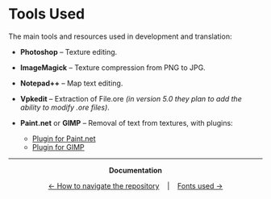 # Tools Used

The main tools and resources used in development and translation:
* **Photoshop** – Texture editing.
* **ImageMagick** – Texture compression from PNG to JPG.
* **Notepad++** – Map text editing.
* **Vpkedit** – Extraction of File.ore _(in version 5.0 they plan to add the ability to modify .ore files)_.
* **Paint.net** or **GIMP** – Removal of text from textures, with plugins:

  * [Plugin for Paint.net](https://github.com/0xC0000054/pdn-content-aware-fill)
  * [Plugin for GIMP](https://github.com/bootchk/resynthesizer)

<hr />

<p align="center"><strong>Documentation</strong></p>

<p align="center">
  <a href="Navigation.md">← How to navigate the repository</a>
  &nbsp;&nbsp;&nbsp;|&nbsp;&nbsp;&nbsp;
  <a href="Fonts.md">Fonts used →</a>
</p>